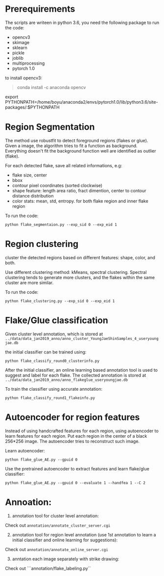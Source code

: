 # Prerequirements

The scripts are writeen in python 3.6, you need the following package to run the code:

+ opencv3
+ skimage
+ sklearn
+ pickle
+ joblib
+ multiprocessing 
+ pytorch 1.0 

to install opencv3:
> conda install -c anaconda opencv

export PYTHONPATH=/home/boyu/anaconda2/envs/pytorch1.0/lib/python3.6/site-packages/:$PYTHONPATH


# Region Segmentation

The method use robustfit to detect foreground regions (flakes or glue). Given a image, the algorithm tries to fit a function as background. Everything doesn't fit the background function well are identified as outlier (flake).

For each detected flake, save all related informations, e.g:

+ flake size, center
+ bbox
+ contour pixel coordinates (sorted clockwise)
+ shape feature: length area ratio, fract dimention, center to contour distance distribution
+ color stats: mean, std, entropy. for both flake region and inner flake region

To run the code:

```
python flake_segmentaion.py --exp_sid 0 --exp_eid 1
```

# Region clustering
cluster the detected regions based on different features: shape, color, and both.

Use different clustering method: kMeans, spectral clustering. Spectral clustering tends to generate more clusters, and the flakes within the same cluster are more similar.


To run the code:

``` 
python flake_clustering.py --exp_sid 0 --exp_eid 1
```


# Flake/Glue classification

Given cluster level annotation, which is stored at ```
../data/data_jan2019_anno/anno_cluster_YoungJaeShinSamples_4_useryoungjae.db```

the initial classifier can be trained using:

```
python flake_classify_round0_clusterinfo.py
```

After the initial classifier, an online learning based annotation tool is used to suggest and label for each flake. The collected annotation is stored at ```
../data/data_jan2019_anno/anno_flakeglue_useryoungjae.db```

To train the classifier using accurate annotation:

```
python flake_classify_round1_flakeinfo.py
```

# Autoencoder for region features
Instead of using handcrafted features for each region, using autoencoder to learn features for each region. Put each region in the center of a black 256*256 image. The autoencoder tries to reconstruct such image. 

Learn autoencoder:

```
python flake_glue_AE.py --gpuid 0 
```

Use the pretrained autoencoder to extract features and learn flake/glue classifier:

```
python flake_glue_AE.py --gpuid 0 --evaluate 1 --handfea 1 --C 2
```


# Annoation:
1. annotation tool for cluster level annotation:

Check out ```annotation/annotate_cluster_server.cgi```

2. annotation tool for region level annotation (use 1st annotation to learn a initial classifier and online learning for suggestions):

Check out ```annotation/annotate_online_server.cgi```

3. anntation each image separately with strike drawing:

Check out ```annotation/flake_labeling.py``




